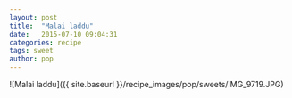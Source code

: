 ```yaml
---
layout: post
title:  "Malai laddu"
date:   2015-07-10 09:04:31
categories: recipe
tags: sweet
author: pop
---
```


![Malai laddu]({{ site.baseurl }}/recipe_images/pop/sweets/IMG_9719.JPG)
